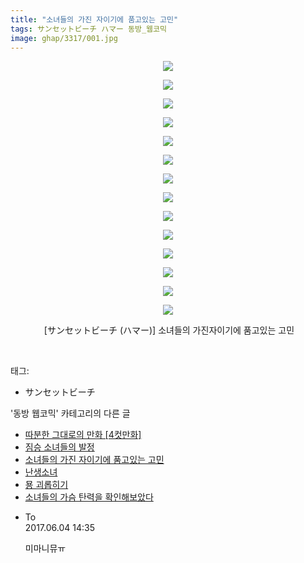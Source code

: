 ```yaml
---
title: "소녀들의 가진 자이기에 품고있는 고민"
tags: サンセットビーチ ハマー 동방_웹코믹
image: ghap/3317/001.jpg
---
```

<div class="article">
<p style="text-align: center; clear: none; float: none;"><img src="{{ site.nasurl }}/ghap/3317/001.jpg"/></p>
<p style="text-align: center; clear: none; float: none;"><img src="{{ site.nasurl }}/ghap/3317/002.jpg"/></p>
<p style="text-align: center; clear: none; float: none;"><img src="{{ site.nasurl }}/ghap/3317/003.jpg"/></p>
<p style="text-align: center; clear: none; float: none;"><img src="{{ site.nasurl }}/ghap/3317/004.jpg"/></p>
<p style="text-align: center; clear: none; float: none;"><img src="{{ site.nasurl }}/ghap/3317/005.jpg"/></p>
<p style="text-align: center; clear: none; float: none;"><img src="{{ site.nasurl }}/ghap/3317/006.jpg"/></p>
<p style="text-align: center; clear: none; float: none;"><img src="{{ site.nasurl }}/ghap/3317/007.jpg"/></p>
<p style="text-align: center; clear: none; float: none;"><img src="{{ site.nasurl }}/ghap/3317/008.jpg"/></p>
<p style="text-align: center; clear: none; float: none;"><img src="{{ site.nasurl }}/ghap/3317/009.jpg"/></p>
<p style="text-align: center; clear: none; float: none;"><img src="{{ site.nasurl }}/ghap/3317/010.jpg"/></p>
<p style="text-align: center; clear: none; float: none;"><img src="{{ site.nasurl }}/ghap/3317/011.jpg"/></p>
<p style="text-align: center; clear: none; float: none;"><img src="{{ site.nasurl }}/ghap/3317/012.jpg"/></p>
<p style="text-align: center; clear: none; float: none;"><img src="{{ site.nasurl }}/ghap/3317/013.jpg"/></p>
<p style="text-align: center; clear: none; float: none;"><img src="{{ site.nasurl }}/ghap/3317/014.jpg"/></p>
<p style="text-align: center; clear: none; float: none;"> [サンセットビーチ (ハマー)] 소녀들의 가진자이기에 품고있는 고민</p>
<p><br/></p>
</div><div class="tagTrail">
<p>태그: </p>
<ul>
<li>サンセットビーチ</li>
</ul>
</div><div class="another">
<p>'동방 웹코믹' 카테고리의 다른 글</p>
<ul>
<li><a href="/2017-06-06-ghap_3333">따분한 그대로의 만화 [4컷만화]</a></li>
<li><a href="/2017-05-31-ghap_3318">짐승 소녀들의 발정</a></li>
<li><a href="/2017-05-31-ghap_3317">소녀들의 가진 자이기에 품고있는 고민</a></li>
<li><a href="/2017-05-31-ghap_3316">난생소녀</a></li>
<li><a href="/2017-05-25-ghap_3310">묭 괴롭히기</a></li>
<li><a href="/2017-05-25-ghap_3309">소녀들의 가슴 탄력을 확인해보았다</a></li>
</ul>
</div><div class="cb_module cb_fluid">
<div class="cb_wrt cb_profile">
<div class="comment">
<ul>
<li class="cb_thumb_off" id="comment15005761">
<div class="cb_comment_area">
<div class="cb_info_area">
<div class="cb_section">
<span class="cb_nick_name">To</span>
</div>
<div class="cb_section">
<span class="cb_date">2017.06.04 14:35 </span>
</div>
</div>
<div class="cb_dsc_comment">
<p class="cb_dsc">
											미마니뮤ㅠ
										</p>
</div>
</div></li>
</ul>
</div>
</div><!-- commentList close -->
</div>